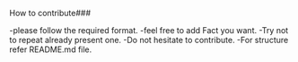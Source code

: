 How to contribute###

-please follow the required format.
-feel free to add Fact you want. 
-Try not to repeat already present one. 
-Do not hesitate to contribute. 
-For structure refer README.md file.
